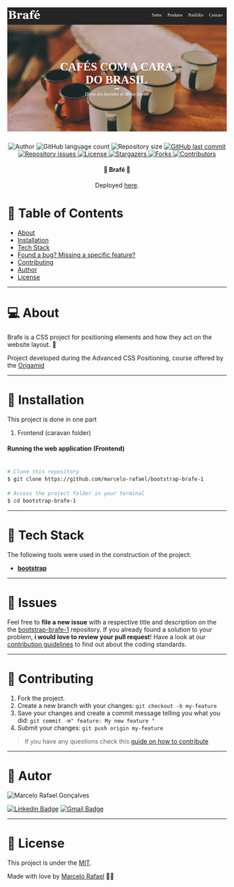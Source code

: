 
<h1 align="center">
    <img alt="brafe-1" title="#brafe-1" src=".github/brafe1.png" />
</h1>


<p align="center">
  <img alt="Author" src="https://img.shields.io/badge/author-Marcelo%20Rafael-informational?style=flat-square">
	
  <img alt="GitHub language count" src="https://img.shields.io/github/languages/count/marcelo-rafael/bootstrap-brafe-1?color=informational">

  <img alt="Repository size" src="https://img.shields.io/github/repo-size/marcelo-rafael/bootstrap-brafe-1?color=informational">
  
  <a href="https://github.com/marcelo-rafael/bootstrap-brafe-1/commits/master">
    <img alt="GitHub last commit" src="https://img.shields.io/github/last-commit/marcelo-rafael/bootstrap-brafe-1?color=informational">
  </a>

  <a href="https://github.com/marcelo-rafael/bootstrap-brafe-1/issues">
    <img alt="Repository issues" src="https://img.shields.io/github/issues/marcelo-rafael/bootstrap-brafe-1?color=informational">
  </a>

  <a href="https://github.com/marcelo-rafael/bootstrap-brafe-1/blob/master/LICENSE.md">
    <img alt="License" src="https://img.shields.io/badge/license-MIT-informational">
  <a>
   
   <a href="https://github.com/marcelo-rafael/bootstrap-brafe-1/stargazers">
    <img alt="Stargazers" src="https://img.shields.io/github/stars/marcelo-rafael/bootstrap-brafe-1?style=flat-square?color=informational">
  </a>
  
  <a href="https://github.com/marcelo-rafael/bootstrap-brafe-1/stargazers">
    <img alt="Forks" src="https://img.shields.io/github/forks/marcelo-rafael/bootstrap-brafe-1?style=flat-square?color=informational">
  </a>
  
  <a href="https://github.com/marcelo-rafael/bootstrap-brafe-1/stargazers">
    <img alt="Contributors" src="https://img.shields.io/github/contributors/marcelo-rafael/bootstrap-brafe-1?style=flat-square&color=informational">
  </a>
</p>

<h4 align="center"> 
	🚧  Brafé 🚧
</h4>
<p align="center">Deployed <a href="https://marcelo-rafael.github.io/bootstrap-brafe-1/">here</a>.</p>

# :pushpin: Table of Contents

* [About](#computer-about)
* [Installation](#construction_worker-installation)
* [Tech Stack](#rocket-tech-stack)
* [Found a bug? Missing a specific feature?](#bug-issues)
* [Contributing](#tada-contributing)
* [Author](#man-author)
* [License](#closed_book-license)

---

# :computer: About

Brafe is a CSS project for positioning elements and how they act on the website layout.
 💜

Project developed during the Advanced CSS Positioning, course offered by the [Origamid](https://www.origamid.com/curso/css-avancado-posicionamento)

---

# :construction_worker: Installation


This project is done in one part

1. Frontend (caravan folder)

#### Running the web application (Frontend)

```bash

# Clone this repository
$ git clone https://github.com/marcelo-rafael/bootstrap-brafe-1

# Access the project folder in your terminal
$ cd bootstrap-brafe-1


```

---

# :rocket: Tech Stack

The following tools were used in the construction of the project:

-   **[bootstrap](https://getbootstrap.com/)**

---

# :bug: Issues

Feel free to **file a new issue** with a respective title and description on the the [bootstrap-brafe-1](https://github.com/marcelo-rafael/bootstrap-brafe-1/issues) repository. If you already found a solution to your problem, **i would love to review your pull request**! Have a look at our [contribution guidelines](https://github.com/marcelo-rafael/bootstrap-brafe-1/blob/master/CONTRIBUTING.md) to find out about the coding standards.

---

# :tada: Contributing

1. Fork the project.
2. Create a new branch with your changes: `git checkout -b my-feature`
3. Save your changes and create a commit message telling you what you did: `git commit -m" feature: My new feature "`
4. Submit your changes: `git push origin my-feature`
> If you have any questions check this [guide on how to contribute](./CONTRIBUTING.md)

---

# :man: Autor

<img  border-radius="50px" src="https://avatars0.githubusercontent.com/u/29902777?s=460&u=61d43667f33a45eb000a2af216e4abeb2d4a6717&v=4" width="100px" alt="Marcelo Rafael Gonçalves"/>

[![Linkedin Badge](https://img.shields.io/badge/-Marcelo-blue?style=flat-square&logo=Linkedin&logoColor=white&link=https://www.linkedin.com/in/marcelo-rafael-gonçalves/)](https://www.linkedin.com/in/marcelo-rafael-gonçalves/) 
[![Gmail Badge](https://img.shields.io/badge/-marcelo.rafael.goncalves@gmail.com-c14438?style=flat-square&logo=Gmail&logoColor=white&link=mailto:marcelo.rafael.goncalves@gmail.com)](mailto:marcelo.rafael.goncalves@gmail.com)

---

# :closed_book: License

This project is under the [MIT](./LICENSE).


Made with love by [Marcelo Rafael](https://github.com/marcelo-rafael) 💜🚀
